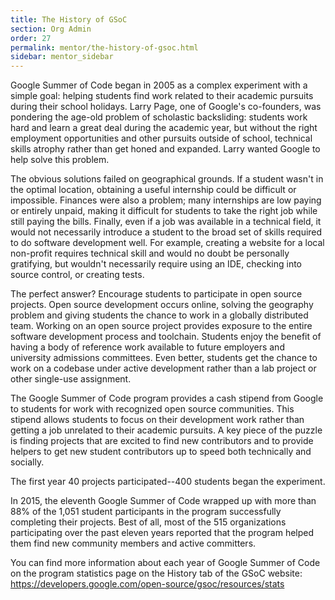 ```yaml
---
title: The History of GSoC
section: Org Admin
order: 27
permalink: mentor/the-history-of-gsoc.html
sidebar: mentor_sidebar
---
```


Google Summer of Code began in 2005 as a complex experiment with a simple goal: helping students find work related to their academic pursuits during their school holidays. Larry Page, one of Google's co-founders, was pondering the age-old problem of scholastic backsliding: students work hard and learn a great deal during the academic year, but without the right employment opportunities and other pursuits outside of school, technical skills atrophy rather than get honed and expanded. Larry wanted Google to help solve this problem.

The obvious solutions failed on geographical grounds. If a student wasn't in the optimal location, obtaining a useful internship could be difficult or impossible. Finances were also a problem; many internships are low paying or entirely unpaid, making it difficult for students to take the right job while still paying the bills. Finally, even if a job was available in a technical field, it would not necessarily introduce a student to the broad set of skills required to do software development well. For example, creating a website for a local non-profit requires technical skill and would no doubt be personally gratifying, but wouldn't necessarily require using an IDE, checking into source control, or creating tests.

The perfect answer? Encourage students to participate in open source projects. Open source development occurs online, solving the geography problem and giving students the chance to work in a globally distributed team. Working on an open source project provides exposure to the entire software development process and toolchain. Students enjoy the benefit of having a body of reference work available to future employers and university admissions committees. Even better, students get the chance to work on a codebase under active development rather than a lab project or other single-use assignment.

The Google Summer of Code program provides a cash stipend from Google to students for work with recognized open source communities. This stipend allows students to focus on their development work rather than getting a job unrelated to their academic pursuits. A key piece of the puzzle is finding projects that are excited to find new contributors and to provide helpers to get new student contributors up to speed both technically and socially.

The first year 40 projects participated--400 students began the experiment.

In 2015, the eleventh Google Summer of Code wrapped up with more than 88% of the 1,051 student participants in the program successfully completing their projects. Best of all, most of the 515 organizations participating over the past eleven years reported that the program helped them find new community members and active committers.

You can find more information about each year of Google Summer of Code on the program statistics page on the History tab of the GSoC website: <https://developers.google.com/open-source/gsoc/resources/stats>


